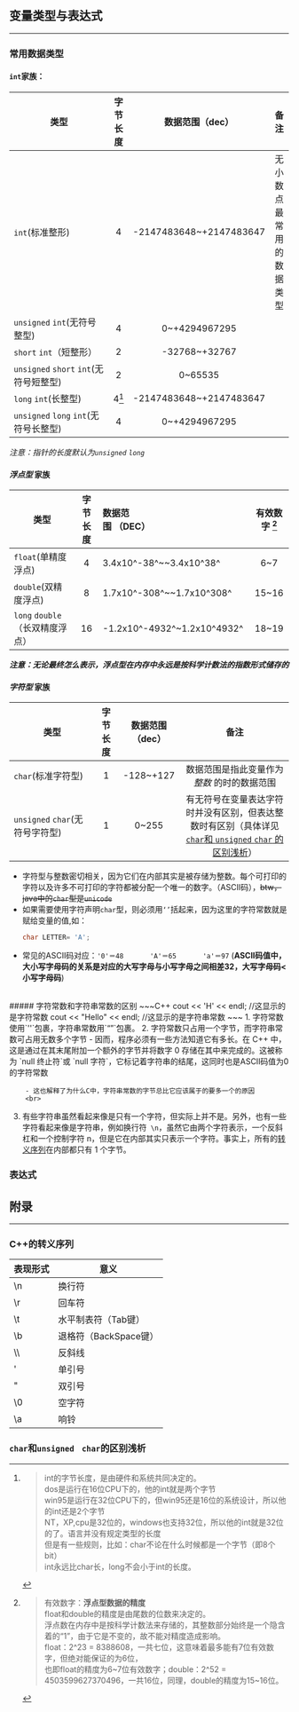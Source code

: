 ## 变量类型与表达式 
--- 

### 常用数据类型

#### `int`家族：
|类型|字节长度|数据范围（dec）|备注|
|---------------|:----:|:------------:|:-----:|
|`int`(标准整形)|4|-2147483648~+2147483647|无小数点最常用的数据类型|
|`unsigned`&nbsp;`int`(无符号整型)|4|0~+4294967295|
|`short`&nbsp;`int`（短整形）|2|-32768~+32767|
|`unsigned`&nbsp;`short`&nbsp;`int`(无符号短整型)|2|0~65535|
|`long` `int`(长整型)|4[^1]| -2147483648~+2147483647|
|`unsigned` `long` `int`(无符号长整型)|4|0~+4294967295|

*注意：指针的长度默认为`unsigned` `long`*
<br>

#### *浮点型* 家族
|类型|字节长度|数据范围&nbsp;（DEC）&nbsp;&nbsp;&nbsp;&nbsp;&nbsp;&nbsp;&nbsp;&nbsp;&nbsp;&nbsp;&nbsp;&nbsp;&nbsp;&nbsp;&nbsp;&nbsp;&nbsp;&nbsp;&nbsp;&nbsp;&nbsp;&nbsp;&nbsp;&nbsp;&nbsp;&nbsp;&nbsp;&nbsp;&nbsp;&nbsp;&nbsp;&nbsp;&nbsp;&nbsp;|有效数字&nbsp;[^2]|
|---------------|:----:|:------------|:-----:|
|`float`(单精度浮点)|4|3.4x10^-38^~~3.4x10^38^|6~7|
|`double`(双精度浮点)|8|1.7x10^-308^~~1.7x10^308^|15~16|
|`long`&nbsp;`double`（长双精度浮点）|16|-1.2x10^-4932^~1.2x10^4932^|18~19|

***注意：无论最终怎么表示，浮点型在内存中永远是按科学计数法的指数形式储存的***
<br>

#### *字符型* 家族

|类型|字节长度|数据范围（dec）|备注|
|---------------|:----:|:------------:|:-----:|
|`char`(标准字符型)|1|-128~+127|数据范围是指此变量作为 *整数* 的时的数据范围|
|`unsigned`&nbsp;`char`(无符号字符型)|1|0~255|有无符号在变量表达字符时并没有区别，但表达整数时有区别（具体详见[`char`和 `unsigned` `char` 的区别浅析](#`char`和`unsignedchar`的区别浅析)）|

- 字符型与整数密切相关，因为它们在内部其实是被存储为整数。每个可打印的字符以及许多不可打印的字符都被分配一个唯一的数字。（ASCII码），~~btw，java中的`char`型是`unicode`~~
- 如果需要使用字符声明`char`型，则必须用`‘’`括起来，因为这里的字符常数就是赋给变量的值,如：
    ~~~C++
    char LETTER= 'A';
    ~~~
- 常见的ASCII码对应：`'0'＝48　　　　'A'＝65　　　　'a'＝97`
(**ASCII码值中，大小写字母码的关系是对应的大写字母与小写字母之间相差32，大写字母码<小写字母码**)
<br>
##### 字符常数和字符串常数的区别
~~~C++
cout << 'H' << endl;  //这显示的是字符常数
cout << "Hello" << endl; //这显示的是字符串常数
~~~
1. 字符常数使用`''`包裹，字符串常数用`“”`包裹。
2. 字符常数只占用一个字节，而字符串常数可占用无数多个字节
    - 因而，程序必须有一些方法知道它有多长。在 C++ 中，这是通过在其末尾附加一个额外的字节并将数字 0 存储在其中来完成的。这被称为 `null 终止符`或 `null 字符`，它标记着字符串的结尾，这同时也是ASCII码值为0的字符常数
    
        - 这也解释了为什么C中，字符串常数的字节总比它应该属于的要多一个的原因
        <br>
3. 有些字符串虽然看起来像是只有一个字符，但实际上并不是。另外，也有一些字符看起来像是字符串，例如换行符` \n`，虽然它由两个字符表示，一个反斜杠和一个控制字符 n，但是它在内部其实只表示一个字符。事实上，所有的[转义序列](###C++的转义序列)在内部都只有 1 个字节。
### 表达式

## 附录
---
### C++的转义序列
|表现形式|意义|
|--|----| 
|\n|换行符|
|\r       |回车符|
|\t        |水平制表符（Tab键）|
|\b      |退格符（BackSpace键）|   
|\\\       |反斜线|
|\'       |单引号|
|\"       |双引号|
|\0     | 空字符|
|\a|响铃|

### `char`和`unsigned　char`的区别浅析


[^1]:>int的字节长度，是由硬件和系统共同决定的。 <br> 
dos是运行在16位CPU下的，他的int就是两个字节  <br>
win95是运行在32位CPU下的，但win95还是16位的系统设计，所以他的int还是2个字节  <br>
NT，XP,cpu是32位的，windows也支持32位，所以他的int就是32位的了。语言并没有规定类型的长度  <br>
但是有一些规则，比如：char不论在什么时候都是一个字节（即8个bit）  <br>
int永远比char长，long不会小于int的长度。

[^2]:>有效数字：**浮点型数据的精度 <br>**
float和double的精度是由尾数的位数来决定的。<br>
浮点数在内存中是按科学计数法来存储的，其整数部分始终是一个隐含着的“1”，由于它是不变的，故不能对精度造成影响。<br>
float：2^23 = 8388608，一共七位，这意味着最多能有7位有效数字，但绝对能保证的为6位，<br>
也即float的精度为6~7位有效数字；double：2^52 = 4503599627370496，一共16位，同理，double的精度为15~16位。









